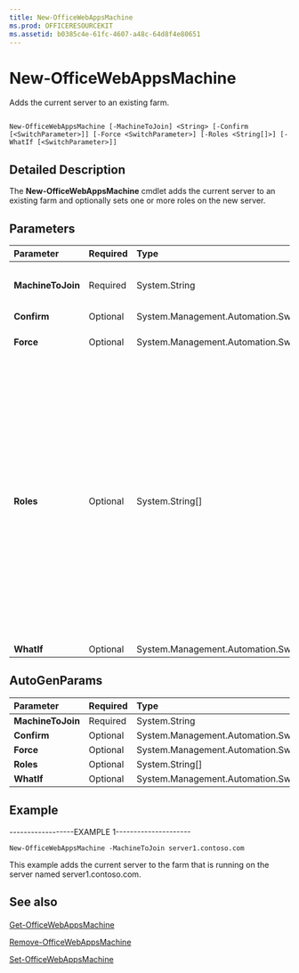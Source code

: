 ```yaml
---
title: New-OfficeWebAppsMachine
ms.prod: OFFICERESOURCEKIT
ms.assetid: b0385c4e-61fc-4607-a48c-64d8f4e80651
---
```




# New-OfficeWebAppsMachine

Adds the current server to an existing farm.
  
    
    


```

New-OfficeWebAppsMachine [-MachineToJoin] <String> [-Confirm [<SwitchParameter>]] [-Force <SwitchParameter>] [-Roles <String[]>] [-WhatIf [<SwitchParameter>]]
```


## Detailed Description

The **New-OfficeWebAppsMachine** cmdlet adds the current server to an existing farm and optionally sets one or more roles on the new server.
  
    
    

## Parameters



|**Parameter**|**Required**|**Type**|**Description**|
|:-----|:-----|:-----|:-----|
|**MachineToJoin** <br/> |Required  <br/> |System.String  <br/> |Specifies the name of any server that is already a member of the farm.  <br/> |
|**Confirm** <br/> |Optional  <br/> |System.Management.Automation.SwitchParameter  <br/> ||
|**Force** <br/> |Optional  <br/> |System.Management.Automation.SwitchParameter  <br/> |Assumes the answer to any user prompt is Yes.  <br/> |
|**Roles** <br/> |Optional  <br/> |System.String[]  <br/> |Specifies one or more server roles, separated by commas, to assign to the new server. If no roles are specified, then the server is assigned all roles.  <br/> The role types are as follows:  <br/> **FrontEnd** <br/> **WordBackEnd** <br/> **ExcelBackEnd** <br/> **PowerPointBackEnd** <br/> > [!IMPORTANT]> As a best practice, we recommend that all servers in an farm run all roles. Assigning roles is not useful until the farm contains approximately 50 servers.           |
|**WhatIf** <br/> |Optional  <br/> |System.Management.Automation.SwitchParameter  <br/> ||
   

## AutoGenParams



|**Parameter**|**Required**|**Type**|**Description**|
|:-----|:-----|:-----|:-----|
|**MachineToJoin** <br/> |Required  <br/> |System.String  <br/> ||
|**Confirm** <br/> |Optional  <br/> |System.Management.Automation.SwitchParameter  <br/> ||
|**Force** <br/> |Optional  <br/> |System.Management.Automation.SwitchParameter  <br/> ||
|**Roles** <br/> |Optional  <br/> |System.String[]  <br/> ||
|**WhatIf** <br/> |Optional  <br/> |System.Management.Automation.SwitchParameter  <br/> ||
   

## Example

------------------EXAMPLE 1---------------------
  
    
    

```
New-OfficeWebAppsMachine -MachineToJoin server1.contoso.com
```

This example adds the current server to the farm that is running on the server named server1.contoso.com.
  
    
    

## See also


#### 


  
    
    
 [Get-OfficeWebAppsMachine](get-officewebappsmachine.md)
  
    
    
 [Remove-OfficeWebAppsMachine](remove-officewebappsmachine.md)
  
    
    
 [Set-OfficeWebAppsMachine](set-officewebappsmachine.md)

